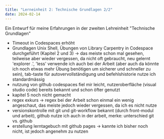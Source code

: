 ```yaml
---
title: "Lerneinheit 2: Technische Grundlagen 2/2"
date: 2024-02-14
---
```


Ein Entwurf für meine Erfahrungen in der zweiten Lehreinheit "Technische Grundlagen"

- Timeout in Codespaces erhöht
- Grundlagen Unix Shell, Übungen von Library Carpentry in Codespace durchgeführt (Kapitel 2 und 3) -> das meiste schon mal gesehen, teilweise aber wieder vergessen, da nicht oft gebraucht, neu gelernt 'explorer .', 'less' verwende ich auch bei der Arbeit (aber auch da könnte ich noch etwas mehr Übung benötigen um sicherer und schneller zu sein), tab-taste für autovervollständigung und befehlshistorie nutze ich standardmässig
- nutzung von github codespaces fiel mir leicht, nutzeroberfläche (visual studio code) bereits bekannt und schon öfter genutzt
- kapitel 5 noch nicht gemacht
- regex exkurs -> regex bei der Arbeit schon einmal ein wenig angeschaut, das meiste jedoch wieder vergessen, da ich es nicht nutze
- versionskontrolle mit git und git-workflow bekannt (durch front-modul und arbeit), github nutze ich auch in der arbeit, merke: unterschied git vs. github
- erstellung lerntagebuch mit github pages -> kannte ich bisher noch nicht, ist jedoch angenehm zu nutzen
